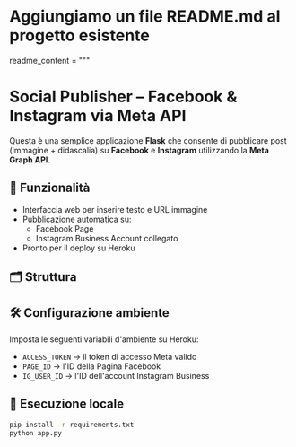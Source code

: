 # Aggiungiamo un file README.md al progetto esistente

readme_content = """
# Social Publisher – Facebook & Instagram via Meta API

Questa è una semplice applicazione **Flask** che consente di pubblicare post (immagine + didascalia) su **Facebook** e **Instagram** utilizzando la **Meta Graph API**.

## 🚀 Funzionalità
- Interfaccia web per inserire testo e URL immagine
- Pubblicazione automatica su:
  - Facebook Page
  - Instagram Business Account collegato
- Pronto per il deploy su Heroku

## 🗂️ Struttura

## 🛠️ Configurazione ambiente
Imposta le seguenti variabili d'ambiente su Heroku:

- `ACCESS_TOKEN` → il token di accesso Meta valido
- `PAGE_ID` → l'ID della Pagina Facebook
- `IG_USER_ID` → l'ID dell'account Instagram Business

## 🧪 Esecuzione locale
```bash
pip install -r requirements.txt
python app.py
